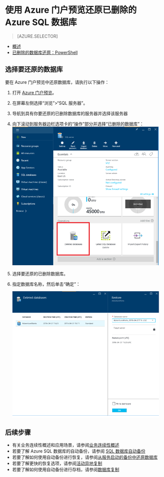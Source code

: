 <properties
	pageTitle="还原已删除的 Azure SQL 数据库（Azure 门户预览）| Azure"
	description="还原已删除的 Azure SQL 数据库（Azure 门户预览）。"
	services="sql-database"
	documentationCenter=""
	authors="stevestein"
	manager="jhubbard"
	editor=""/>

<tags
	ms.service="sql-database"
	ms.devlang="NA"
	ms.date="07/09/2016"
	wacn.date="09/26/2016"
	ms.author="sstein"
	ms.workload="NA"
	ms.topic="article"
	ms.tgt_pltfrm="NA"/>


# 使用 Azure 门户预览还原已删除的 Azure SQL 数据库

> [AZURE.SELECTOR]
- [概述](/documentation/articles/sql-database-recovery-using-backups/)
- [已删除的数据库还原：PowerShell](/documentation/articles/sql-database-restore-deleted-database-powershell/)

## 选择要还原的数据库 

要在 Azure 门户预览中还原数据库，请执行以下操作：

1.	打开 [Azure 门户预览](https://portal.azure.cn)。
2.  在屏幕左侧选择“浏览”>“SQL 服务器”。
3.  导航到具有你要还原的已删除数据库的服务器并选择该服务器
4.  向下滚动到服务器边栏选项卡的“操作”部分并选择“已删除的数据库”：
	![还原 Azure SQL 数据库](./media/sql-database-restore-deleted-database-portal/restore-deleted-trashbin.png)
5.  选择要还原的已删除数据库。
6.  指定数据库名称，然后单击“确定”：

    ![还原 Azure SQL 数据库](./media/sql-database-restore-deleted-database-portal/restore-deleted.png)


## 后续步骤

- 有关业务连续性概述和应用场景，请参阅[业务连续性概述](/documentation/articles/sql-database-business-continuity/)
- 若要了解 Azure SQL 数据库的自动备份，请参阅 [SQL 数据库自动备份](/documentation/articles/sql-database-automated-backups/)
- 若要了解如何使用自动备份进行恢复，请参阅[从服务启动的备份中还原数据库](/documentation/articles/sql-database-recovery-using-backups/)
- 若要了解更快的恢复选项，请参阅[活动异地复制](/documentation/articles/sql-database-geo-replication-overview/)
- 若要了解如何使用自动备份进行存档，请参阅[数据库复制](/documentation/articles/sql-database-copy/)

<!---HONumber=Mooncake_0919_2016-->
